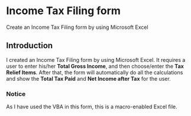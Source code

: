 # Income Tax Filing form
Create an Income Tax Filing form by using Microsoft Excel

## Introduction
I created an Income Tax Filing form by using Microsoft Excel. It requires a user to enter his/her **Total Gross Income**, and then choose/enter the **Tax Relief Items**. After that, the form will automatically do all the calculations and show the **Total Tax Paid** and **Net Income after Tax** for the user.  

### Notice
As I have used the VBA in this form, this is a macro-enabled Excel file.
